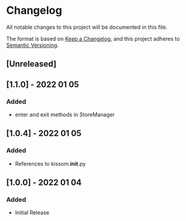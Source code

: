# Changelog
All notable changes to this project will be documented in this file.

The format is based on [Keep a Changelog](https://keepachangelog.com/en/1.0.0/),
and this project adheres to [Semantic Versioning](https://semver.org/spec/v2.0.0.html).

## [Unreleased]

## [1.1.0] - 2022 01 05
### Added
- enter and exit methods in StoreManager

## [1.0.4] - 2022 01 05
### Added
- References to kissom.__init__.py

## [1.0.0] - 2022 01 04
### Added
- Initial Release
